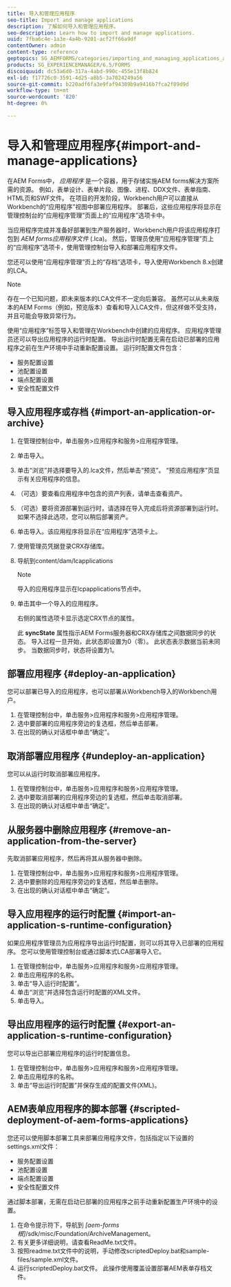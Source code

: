 ```yaml
---
title: 导入和管理应用程序
seo-title: Import and manage applications
description: 了解如何导入和管理应用程序。
seo-description: Learn how to import and manage applications.
uuid: 7fba6c4e-1a3e-4a4b-9201-acf2ff66a9df
contentOwner: admin
content-type: reference
geptopics: SG_AEMFORMS/categories/importing_and_managing_applications_and_archives
products: SG_EXPERIENCEMANAGER/6.5/FORMS
discoiquuid: dc53a6d0-317a-4abd-990c-455e13f8b824
exl-id: f17726c0-3591-4d25-a8b5-3a7024249a56
source-git-commit: b220adf6fa3e9faf94389b9a9416b7fca2f89d9d
workflow-type: tm+mt
source-wordcount: '820'
ht-degree: 0%

---
```


# 导入和管理应用程序{#import-and-manage-applications}

在AEM Forms中， *应用程序* 是一个容器，用于存储实施AEM forms解决方案所需的资源。 例如，表单设计、表单片段、图像、进程、DDX文件、表单指南、HTML页和SWF文件。 在项目的开发阶段，Workbench用户可以直接从Workbench的“应用程序”视图中部署应用程序。 部署后，这些应用程序将显示在管理控制台的“应用程序管理”页面上的“应用程序”选项卡中。

当应用程序完成并准备好部署到生产服务器时，Workbench用户将该应用程序打包到 *AEM forms应用程序文件* (.lca)。 然后，管理员使用“应用程序管理”页上的“应用程序”选项卡，使用管理控制台导入和部署应用程序文件。

您还可以使用“应用程序管理”页上的“存档”选项卡，导入使用Workbench 8.x创建的LCA。

>[!NOTE]
>
>存在一个已知问题，即未来版本的LCA文件不一定向后兼容。 虽然可以从未来版本的AEM Forms（例如，预览版本）查看和导入LCA文件，但这样做不受支持，并且可能会导致异常行为。

使用“应用程序”标签导入和管理在Workbench中创建的应用程序。 应用程序管理员还可以导出应用程序的运行时配置。 导出运行时配置无需在启动已部署的应用程序之前在生产环境中手动重新配置设置。 运行时配置文件包含：

* 服务配置设置
* 池配置设置
* 端点配置设置
* 安全性配置文件

## 导入应用程序或存档 {#import-an-application-or-archive}

1. 在管理控制台中，单击服务>应用程序和服务>应用程序管理。
1. 单击导入。
1. 单击“浏览”并选择要导入的.lca文件，然后单击“预览”。 “预览应用程序”页显示有关应用程序的信息。
1. （可选）要查看应用程序中包含的资产列表，请单击查看资产。
1. （可选）要将资源部署到运行时，请选择在导入完成后将资源部署到运行时。 如果不选择此选项，您可以稍后部署资产。
1. 单击导入。该应用程序将显示在“应用程序”选项卡上。
1. 使用管理员凭据登录CRX存储库。
1. 导航到content/dam/lcapplications

   >[!NOTE]
   >
   >导入的应用程序显示在lcpapplications节点中。

1. 单击其中一个导入的应用程序。

   右侧的属性选项卡显示选定CRX节点的属性。

   此 **syncState** 属性指示AEM Forms服务器和CRX存储库之间数据同步的状态。 导入过程一旦开始，此状态即设置为0（零）。 此状态表示数据当前未同步。 当数据同步时，状态将设置为1。

## 部署应用程序 {#deploy-an-application}

您可以部署已导入的应用程序，也可以部署从Workbench导入的Workbench用户。

1. 在管理控制台中，单击服务>应用程序和服务>应用程序管理。
1. 选中要部署的应用程序旁边的复选框，然后单击部署。
1. 在出现的确认对话框中单击“确定”。

## 取消部署应用程序 {#undeploy-an-application}

您可以从运行时取消部署应用程序。

1. 在管理控制台中，单击服务>应用程序和服务>应用程序管理。
1. 选中要取消部署的应用程序旁边的复选框，然后单击取消部署。
1. 在出现的确认对话框中单击“确定”。

## 从服务器中删除应用程序 {#remove-an-application-from-the-server}

先取消部署应用程序，然后再将其从服务器中删除。

1. 在管理控制台中，单击服务>应用程序和服务>应用程序管理。
1. 选中要删除的应用程序旁边的复选框，然后单击删除。
1. 在出现的确认对话框中单击“确定”。

## 导入应用程序的运行时配置 {#import-an-application-s-runtime-configuration}

如果应用程序管理员为应用程序导出运行时配置，则可以将其导入已部署的应用程序。 您可以使用管理控制台或通过脚本式LCA部署导入它。

1. 在管理控制台中，单击服务>应用程序和服务>应用程序管理。
1. 单击应用程序的名称。
1. 单击“导入运行时配置”。
1. 单击“浏览”并选择包含运行时配置的XML文件。
1. 单击导入。

## 导出应用程序的运行时配置 {#export-an-application-s-runtime-configuration}

您可以导出已部署应用程序的运行时配置信息。

1. 在管理控制台中，单击服务>应用程序和服务>应用程序管理。
1. 单击应用程序的名称。
1. 单击“导出运行时配置”并保存生成的配置文件(XML)。

## AEM表单应用程序的脚本部署 {#scripted-deployment-of-aem-forms-applications}

您还可以使用脚本部署工具来部署应用程序文件，包括指定以下设置的settings.xml文件：

* 服务配置设置
* 池配置设置
* 端点配置设置
* 安全性配置文件

通过脚本部署，无需在启动已部署的应用程序之前手动重新配置生产环境中的设置。

1. 在命令提示符下，导航到 *[aem-forms根]*/sdk/misc/Foundation/ArchiveManagement。
1. 有关更多详细说明，请查看ReadMe.txt文件。
1. 按照readme.txt文件中的说明，手动修改scriptedDeploy.bat和sample-files/sample.xml文件。
1. 运行scriptedDeploy.bat文件。 此操作使用覆盖设置部署AEM表单存档文件。
